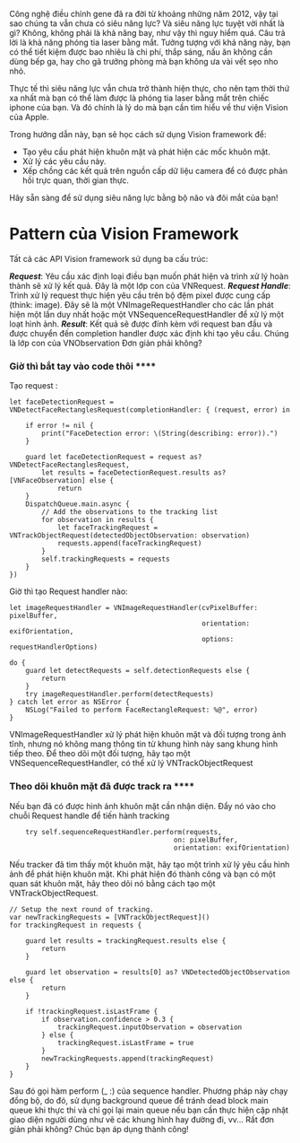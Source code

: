 Công nghệ điều chỉnh gene đã ra đời từ khoảng những năm 2012, vậy tại sao chúng ta vẫn chưa có siêu năng lực? 
Và siêu năng lực tuyệt vời nhất là gì? Không, không phải là khả năng bay, như vậy thì nguy hiểm quá.
Câu trả lời là khả năng phóng tia laser bằng mắt.
Tưởng tượng với khả năng này, bạn có thể tiết kiệm được bao nhiêu là chi phí, thắp sáng, nấu ăn không cần dùng bếp ga, hay cho gã trưởng phòng mà bạn không ưa vài vết sẹo nho nhỏ.

Thực tế thì siêu năng lực vẫn chưa trở thành hiện thực, cho nên tạm thời thứ xa nhất mà bạn có thể làm được là phóng tia laser bằng mắt trên chiếc iphone của bạn.
Và đó chính là lý do mà bạn cần tìm hiểu về thư viện Vision của Apple.

Trong hướng dẫn này, bạn sẽ học cách sử dụng Vision framework để:
- Tạo yêu cầu phát hiện khuôn mặt và phát hiện các mốc khuôn mặt. 
- Xử lý các yêu cầu này. 
- Xếp chồng các kết quả trên nguồn cấp dữ liệu camera để có được phản hồi trực quan, thời gian thực. 

Hãy sẵn sàng để sử dụng  siêu năng lực bằng bộ não và đôi mắt của bạn!

# **Pattern của Vision Framework**

Tất cả các API Vision framework sử dụng ba cấu trúc:

***Request***:  Yêu cầu xác định loại điều bạn muốn phát hiện và trình xử lý hoàn thành sẽ xử lý kết quả. Đây là một lớp con của VNRequest.
***Request Handle***:  Trình xử lý request thực hiện yêu cầu trên bộ đệm pixel được cung cấp (think: image). Đây sẽ là một VNImageRequestHandler cho các lần phát hiện một lần duy nhất hoặc một VNSequenceRequestHandler để xử lý một loạt hình ảnh.
***Result***: Kết quả sẽ được đính kèm với request ban đầu và được chuyển đến completion handler  được xác định khi tạo yêu cầu. Chúng là  lớp con của VNObservation
Đơn giản phải không?

### Giờ thì bắt tay vào code thôi ****

Tạo request :

```
let faceDetectionRequest = VNDetectFaceRectanglesRequest(completionHandler: { (request, error) in
    
    if error != nil {
        print("FaceDetection error: \(String(describing: error)).")
    }
    
    guard let faceDetectionRequest = request as? VNDetectFaceRectanglesRequest,
        let results = faceDetectionRequest.results as? [VNFaceObservation] else {
            return
    }
    DispatchQueue.main.async {
        // Add the observations to the tracking list
        for observation in results {
            let faceTrackingRequest = VNTrackObjectRequest(detectedObjectObservation: observation)
            requests.append(faceTrackingRequest)
        }
        self.trackingRequests = requests
    }
})

```

Giờ thì tạo Request handler nào: 

```
let imageRequestHandler = VNImageRequestHandler(cvPixelBuffer: pixelBuffer,
                                                orientation: exifOrientation,
                                                options: requestHandlerOptions)

do {
    guard let detectRequests = self.detectionRequests else {
        return
    }
    try imageRequestHandler.perform(detectRequests)
} catch let error as NSError {
    NSLog("Failed to perform FaceRectangleRequest: %@", error)
}
```

VNImageRequestHandler xử lý phát hiện khuôn mặt và đối tượng trong ảnh tĩnh, nhưng nó không mang thông tin từ khung hình này sang khung hình tiếp theo. Để theo dõi một đối tượng, hãy tạo một VNSequenceRequestHandler, có thể xử lý VNTrackObjectRequest

### Theo dõi khuôn mặt đã được track ra ****

Nếu bạn đã có được hình ảnh khuôn mặt cần nhận diện. Đẩy nó vào cho chuỗi Request handle để tiến hành tracking 

```
    try self.sequenceRequestHandler.perform(requests,
                                         on: pixelBuffer,
                                         orientation: exifOrientation)
```

Nếu tracker đã tìm thấy một khuôn mặt, hãy tạo một trình xử lý yêu cầu hình ảnh để phát hiện khuôn mặt. Khi phát hiện đó thành công và bạn có một quan sát khuôn mặt, hãy theo dõi nó bằng cách tạo một VNTrackObjectRequest.

```
// Setup the next round of tracking.
var newTrackingRequests = [VNTrackObjectRequest]()
for trackingRequest in requests {
    
    guard let results = trackingRequest.results else {
        return
    }
    
    guard let observation = results[0] as? VNDetectedObjectObservation else {
        return
    }
    
    if !trackingRequest.isLastFrame {
        if observation.confidence > 0.3 {
            trackingRequest.inputObservation = observation
        } else {
            trackingRequest.isLastFrame = true
        }
        newTrackingRequests.append(trackingRequest)
    }
}
```

Sau đó gọi hàm perform (_ :) của sequence handler. Phương pháp này chạy đồng bộ, do đó, sử dụng  background queue để tránh dead block main queue khi thực thi và chỉ gọi lại main queue nếu bạn cần thực hiện cập nhật giao diện người dùng như vẽ các khung hình hay đường đi, vv...
Rất đơn giản phải không?
Chúc bạn áp dụng thành công!